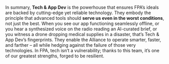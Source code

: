 In summary, **Tech & App Dev** is the powerhouse that ensures FPA’s ideals are backed by cutting-edge yet reliable technology. They embody the principle that advanced tools should **serve us even in the worst conditions**, not just the best. When you see our app functioning seamlessly offline, or you hear a synthesized voice on the radio reading an AI-curated brief, or you witness a drone dropping medical supplies in a disaster, that’s Tech & App Dev’s fingerprints. They enable the Alliance to operate smarter, faster, and farther – all while hedging against the failure of those very technologies. In FPA, tech isn’t a vulnerability; thanks to this team, it’s one of our greatest strengths, forged to be resilient.